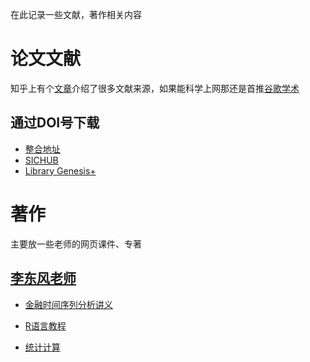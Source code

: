 在此记录一些文献，著作相关内容

# 论文文献

知乎上有个[文章](https://zhuanlan.zhihu.com/p/360316431)介绍了很多文献来源，如果能科学上网那还是首推[谷歌学术](https://scholar.google.com/)

## 通过DOI号下载

- [整合地址](http://489.org/)
- [SICHUB](https://sci-hub.se/)
- [Library Genesis+](https://cdn1.booksdl.org/)

# 著作

主要放一些老师的网页课件、专著

## [李东风老师](https://www.math.pku.edu.cn/teachers/lidf/)

- [金融时间序列分析讲义](https://www.math.pku.edu.cn/teachers/lidf/course/fts/ftsnotes/html/_ftsnotes/index.html)
- [R语言教程](https://www.math.pku.edu.cn/teachers/lidf/docs/Rbook/html/_Rbook/index.html)

- [统计计算](https://www.math.pku.edu.cn/teachers/lidf/docs/statcomp/html/_statcompbook/index.html)